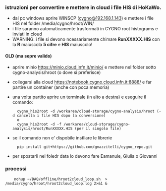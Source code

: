 ### istruzioni per convertire e mettere in cloud i file HIS di HoKaWo.

* dal pc windows aprire WINSCP (cygno@192.168.1.143) e mettere i file HIS nel folder /media/cygno/hroot/WIN/
* i file saranno automaticamente trasformati in CYGNO root histograms e inviati in cloud
* WARNING: i file si devono ncessariamente chimare **RunXXXXX.HIS** con la **R** maiuscola **5 cifre** e **HIS** maiuscolo!



#### OLD (ma sepre valido)

* aprire minio https://minio.cloud.infn.it/minio/ e mettere nel folder  sotto cygno-analysis/hroot (o dove si preferisce)
* collegarsi alla cloud https://notebook.cygno.cloud.infn.it:8888/ e far partire un container (anche con poca memoria) 
* una volta partito aprire un terminale (in alto a destra) e eseguire il comando:

        cygno_his2root -d /workarea/cloud-storage/cygno-analysis/hroot (-d cancella i file HIS dopo la conversione)
        o
        cygno_his2root -d -f /workarea/cloud-storage/cygno-analysis/hroot/RunXXXXX.HIS (per il singolo file)
  
* se il comando non e' dispobile instllare le librerie 

        pip install git+https://github.com/gmazzitelli/cygno_repo.git

* per spostarli nel foledr data lo devono fare Eamanule, Giulia o Giovanni

### processi ###

        nohup ~/DAQ/offline/hroot2cloud_loop.sh  > /media/cygno/hroot/hroot2cloud_loop.log 2>&1 &

